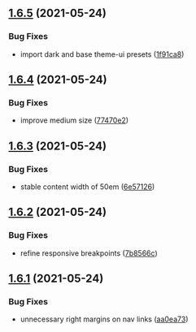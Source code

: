 ## [1.6.5](https://github.com/dds/bosabosa.org/compare/v1.6.4...v1.6.5) (2021-05-24)


### Bug Fixes

* import dark and base theme-ui presets ([1f91ca8](https://github.com/dds/bosabosa.org/commit/1f91ca87ff78cf4339dc92d487a8f4f8671add59))



## [1.6.4](https://github.com/dds/bosabosa.org/compare/v1.6.3...v1.6.4) (2021-05-24)


### Bug Fixes

* improve medium size ([77470e2](https://github.com/dds/bosabosa.org/commit/77470e2d70643297e90933e34b065bea32248d78))



## [1.6.3](https://github.com/dds/bosabosa.org/compare/v1.6.2...v1.6.3) (2021-05-24)


### Bug Fixes

* stable content width of 50em ([6e57126](https://github.com/dds/bosabosa.org/commit/6e57126d48ed734d1c8953d93e55dafdf9f9cfcb))



## [1.6.2](https://github.com/dds/bosabosa.org/compare/v1.6.1...v1.6.2) (2021-05-24)


### Bug Fixes

* refine responsive breakpoints ([7b8566c](https://github.com/dds/bosabosa.org/commit/7b8566c2158cd52d17c9fde348c9e70da58b5b4b))



## [1.6.1](https://github.com/dds/bosabosa.org/compare/v1.6.0...v1.6.1) (2021-05-24)


### Bug Fixes

* unnecessary right margins on nav links ([aa0ea73](https://github.com/dds/bosabosa.org/commit/aa0ea7375427489921efc62ef0b6e9d4012f9198))



